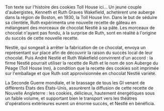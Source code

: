 Ton texte sur l'histoire des cookies Toll House ici...
Un jeune couple d'aubergistes, Kenneth et Ruth Graves Wakefield, achetèrent une auberge dans la région de Boston, en 1930, la Toll House Inn. Dans le but de séduire sa clientèle, Ruth expérimenta une nouvelle recette de gâteau en mélangeant des morceaux de chocolat Nestlé à sa pâte. Les morceaux de chocolat n'ayant pas fondu, à la surprise de Ruth, sont en réalité à l'origine du succès de cette nouvelle recette.

Nestlé, qui songeait à arrêter la fabrication de ce chocolat, envoya un représentant sur place afin de découvrir la raison du succès local de leur chocolat. Puis André Nestlé et Ruth Wakefield convinrent d'un accord : la firme Nestlé pourrait utiliser la recette de Ruth et le nom de son Auberge du Péage (Toll House Inn), à condition que la recette des cookies soit imprimée sur l'emballage et que Ruth soit approvisionnée en chocolat Nestlé variété.

La Seconde Guerre mondiale, et le brassage de tous les GI venant de différents États des États-Unis, assurèrent la diffusion de cette recette de Nouvelle Angleterre : les cookies, délicieux, hautement énergétiques sous un faible volume, et supportant bien le transport vers les théâtres d'opérations extérieures eurent un énorme succès, et Nestlé en bénéficia.
